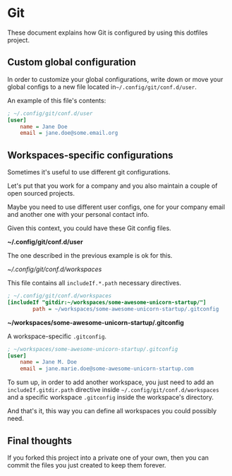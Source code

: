 # Git

These document explains how Git is configured by using this dotfiles project.

## Custom global configuration

In order to customize your global configurations, write down or move your global configs to a new file located in`~/.config/git/conf.d/user`.

An example of this file's contents:
```ini
; ~/.config/git/conf.d/user
[user]
	name = Jane Doe
	email = jane.doe@some.email.org
```

## Workspaces-specific configurations

Sometimes it's useful to use different git configurations.

Let's put that you work for a company and you also maintain a couple of open sourced projects.

Maybe you need to use different user configs, one for your company email and another one with your personal contact info.

Given this context, you could have these Git config files.

**~/.config/git/conf.d/user**

The one described in the previous example is ok for this.

*~/.config/git/conf.d/workspaces*

This file contains all `includeIf.*.path` necessary directives.

```ini
; ~/.config/git/conf.d/workspaces
[includeIf "gitdir:~/workspaces/some-awesome-unicorn-startup/"]
        path = ~/workspaces/some-awesome-unicorn-startup/.gitconfig
```

**~/workspaces/some-awesome-unicorn-startup/.gitconfig**

A workspace-specific `.gitconfig`.

```ini
; ~/workspaces/some-awesome-unicorn-startup/.gitconfig
[user]
	name = Jane M. Doe
	email = jane.marie.doe@some-awesome-unicorn-startup.com
```

To sum up, in order to add another workspace, you just need to add an `includeIf.gitdir.path` directive inside `~/.config/git/conf.d/workspaces` and a specific workspace `.gitconfig` inside the workspace's directory.

And that's it, this way you can define all workspaces you could possibly need.

## Final thoughts

If you forked this project into a private one of your own, then you can commit the files you just created to keep them forever.


